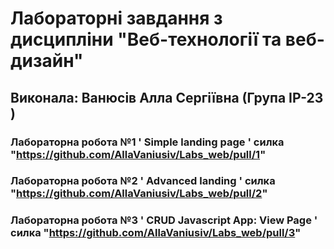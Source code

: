 # Лабораторні завдання з дисципліни "Веб-технології та веб-дизайн"
## Виконала: Ванюсів Алла Сергіївна (Група ІР-23 )
### Лабораторна робота №1 ' Simple landing page ' силка "https://github.com/AllaVaniusiv/Labs_web/pull/1"
### Лабораторна робота №2 ' Advanced landing ' силка  "https://github.com/AllaVaniusiv/Labs_web/pull/2"
### Лабораторна робота №3 ' CRUD Javascript App: View Page ' силка "https://github.com/AllaVaniusiv/Labs_web/pull/3"
